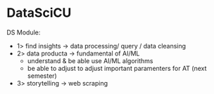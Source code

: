 # DataSciCU
DS Module:
- 1> find insights -> data processing/ query / data cleansing
- 2> data producta -> fundamental of AI/ML
  - understand & be able use AI/ML algorithms
  - be able to adjust to adjust important paramenters
    for AT (next semester)
- 3> storytelling -> web scraping
